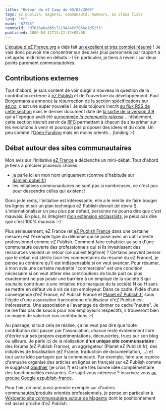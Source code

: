 ```yaml
---
title: "Retour du eZ Camp du 09/04/2009"
tags: ez publish, magento, communauté, humeurs, ez class lists
lang: "fr"
node: "67755"
remoteId: "d7016a0adb5c7219424fc7856e1d5233"
published: 2009-04-11T13:22:32+02:00
---
```


[L'équipe d'eZ France.org](http://www.ez-france.org/L-equipe) a déjà fait [un excellent et très complet résumé](http://www.ez-france.org/Actualites/eZ-Publish-Community) ! Je vais donc pouvoir me concentrer sur des avis plus personnels par rapport à cet après midi riche en débats :-) En particulier, je tiens à revenir sur deux points purement *communautaires*.


## Contributions externes


Tout d'abord, je suis content de voir surgir à nouveau la question de la contribution externe à [eZ Publish](/tag/ez+publish) et de l'ouverture du développement. Paul Borgermans a annoncé la résurrection [de la section spécifications sur ez.no](http://ez.no/developer/developer_information/specs), c'est une super nouvelle ! Je suis toujours inscrit [au flux RSS de cette section](http://ez.no/rss/feed/specs) mais le dernier document date de [la sortie de la version 3.9](/post/ez-publish-3-9-est-sorti) qui a l'époque avait été [surnommée *la community release*](/post/ez-publish-3-9-wow)... Idéalement, cette section devrait servir de <abbr title="Request For Comments">RFC</abbr>  permettant à chacun de s'exprimer sur les évolutions à venir et pourquoi pas proposer des idées et du code. Un peu comme l'[Open Funding](http://ez.no/developer/open_funding) mais en moins orienté... *funding* :-)


## Débat autour des sites communautaires


Mon avis sur l'initiative [eZ France](http://www.ez-france.org/) a déclenché un mini-débat. Tout d'abord je tiens à préciser plusieurs choses :

* je parle ici en mon nom uniquement (comme d'habitude sur [damien.pobel.fr](/))
* les initiatives communautaires ne sont pas si nombreuses, ce n'est pas pour descendre celles qui existent !

Donc je le redis, l'initiative est intéressante, elle a le mérite de faire bouger les lignes et sur un plan technique eZ Publish devrait (et devra !) s'internationaliser un peu plus par défaut, personne ne pourra dire que c'est mauvais. En plus, ils intègrent [mon extension ezclasslists](/post/ez-class-lists-1-0-for-ez-publish-4-0), je peux pas dire que c'est 100% mauvais :-)


Plus sérieusement, eZ France (et [eZ Publish France](http://www.ezpublish-france.org) dans une certaine mesure) est l'exemple type du dilemme qui se pose avec un outil orienté professionnel comme eZ Publish. Comment faire cohabiter au sein d'une communauté ouverte des professionnels qui si ils investissent des ressources veulent un retour (ce qui est légitime) ? Certains peuvent penser que le débat est stérile (voir les commentaires du résumé du eZ France), je pense au contraire qu'il est indispensable si on veut avancer. Pour résumer, à mon avis une certaine neutralité &quot;commerciale&quot; est une condition nécessaire si on veut attirer des contributions de toute part ou plus exactement ne pas poser une barrière à un employé de la société S qui souhaite contribuer à une initiative trop marquée de la société N ou H sans se mettre en défaut vis à vis de son employeur. Dans ce cadre, l'idée d'une convergence d'eZ France, eZ Publish France et [Planet eZ Publish.fr](http://www.planet-ezpublish.fr) sous l'égide d'une association francophone d'utilisateur d'eZ Publish est intéressante. Une association a l'avantage de donner ce cadre &quot;neutre&quot;. Je ne me fais pas de soucis pour nos employeurs respectifs, il trouveront bien un moyen de valoriser nos contributions :-)


Au passage, si tout cela se réalise, ça ne veut pas dire que toute contribution doit passer par l'association, chacun reste évidemment libre d'écrire sur ses propres expérimentations, découvertes, trucs sur son blog ou ailleurs. Je parle ici de la réalisation **d'un unique site communautaire** : des forums (eZ Publish France), un aggrégateur (Planet eZ Publish.fr), des initiatives de localisation (eZ France, traduction de documentation, ...) et tout autre idée partagée par la communauté. Par exemple, faire une espèce d'annuaire organisé des articles en lignes en français sur eZ Publish comme le suggèrait [Gauthier](http://blog.gauthier-garnier.fr/) (je crois ?) est une très bonne idée complémentaire des fonctionnalités existantes. Ce sujet vous intéresse ? Inscrivez vous [au groupe Google ezpublish-france](http://groups.google.com/group/ezpublish-france).


Pour finir, on peut aussi prendre exemple sur d'autres communautés/produits orientés professionnels, je pense en particulier à [Wikigento site communautaire autour de Magento](http://www.wikigento.com/) dont le positionnement est assez proche d'eZ Publish.

